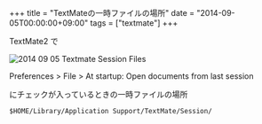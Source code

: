 +++
title = "TextMateの一時ファイルの場所"
date = "2014-09-05T00:00:00+09:00"
tags = ["textmate"]
+++

TextMate2 で 

![2014 09 05 Textmate Session Files](/images/2014-09-05_textmate_session_files.png)

Preferences > File > At startup: Open documents from last session

にチェックが入っているときの一時ファイルの場所

`$HOME/Library/Application Support/TextMate/Session/`

